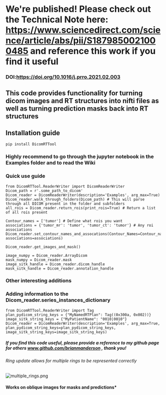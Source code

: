 # We're published! Please check out the Technical Note here: https://www.sciencedirect.com/science/article/abs/pii/S1879850021000485 and reference this work if you find it useful
### DOI:https://doi.org/10.1016/j.prro.2021.02.003

## This code provides functionality for turning dicom images and RT structures into nifti files as well as turning prediction masks back into RT structures
## Installation guide
    pip install DicomRTTool
### Highly recommend to go through the jupyter notebook in the Examples folder and to read the Wiki

### Quick use guide
    from DicomRTTool.ReaderWriter import DicomReaderWriter
    Dicom_path = r'.some_path_to_dicom'
    Dicom_reader = DicomReaderWriter(description='Examples', arg_max=True)
    Dicom_reader.walk_through_folders(Dicom_path) # This will parse through all DICOM present in the folder and subfolders
    all_rois = Dicom_reader.return_rois(print_rois=True) # Return a list of all rois present
    
    Contour_names = ['tumor'] # Define what rois you want
    associations = {'tumor_mr': 'tumor', 'tumor_ct': 'tumor'} # Any roi associations
    Dicom_reader.set_contour_names_and_assocations(Contour_Names=Contour_names, associations=associations)
    
    Dicom_reader.get_images_and_mask()
    
    image_numpy = Dicom_reader.ArrayDicom
    mask_numpy = Dicom_reader.mask
    image_sitk_handle = Dicom_reader.dicom_handle
    mask_sitk_handle = Dicom_reader.annotation_handle

### Other interesting additions
### Adding information to the Dicom_reader.series_instances_dictionary
    from DicomRTTool.ReaderWriter import Tag
    plan_pydicom_string_keys = {"MyNamedRTPlan": Tag((0x300a, 0x002))}
    image_sitk_string_keys = {"MyPatientName": "0010|0010"}
    Dicom_reader = DicomReaderWriter(description='Examples', arg_max=True, plan_pydicom_string_keys=plan_pydicom_string_keys, image_sitk_string_keys=image_sitk_string_keys)
    

##### If you find this code useful, please provide a reference to my github page for others www.github.com/brianmanderson , thank you!

###### Ring update allows for multiple rings to be represented correctly

![multiple_rings.png](./Images/multiple_rings.png)


#### Works on oblique images for masks and predictions*
